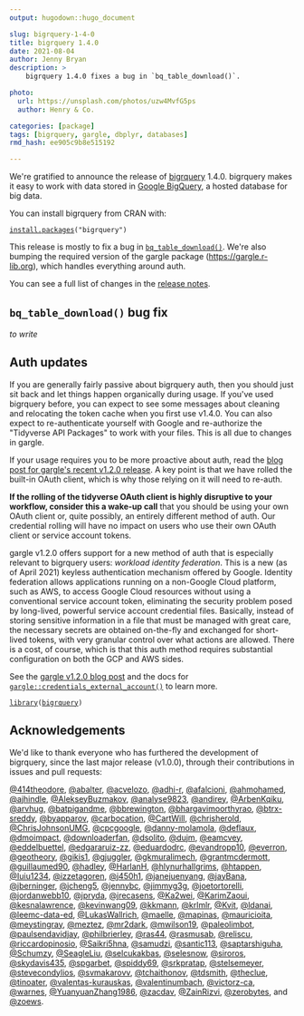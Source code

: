 ```yaml
---
output: hugodown::hugo_document

slug: bigrquery-1-4-0
title: bigrquery 1.4.0
date: 2021-08-04
author: Jenny Bryan
description: >
    bigrquery 1.4.0 fixes a bug in `bq_table_download()`.

photo:
  url: https://unsplash.com/photos/uzw4MvfG5ps
  author: Henry & Co.

categories: [package] 
tags: [bigrquery, gargle, dbplyr, databases]
rmd_hash: ee905c9b8e515192

---
```


We're gratified to announce the release of [bigrquery](https://bigrquery.r-dbi.org) 1.4.0. bigrquery makes it easy to work with data stored in [Google BigQuery](https://developers.google.com/bigquery/), a hosted database for big data.

You can install bigrquery from CRAN with:

<div class="highlight">

<pre class='chroma'><code class='language-r' data-lang='r'><span class='nf'><a href='https://rdrr.io/r/utils/install.packages.html'>install.packages</a></span><span class='o'>(</span><span class='s'>"bigrquery"</span><span class='o'>)</span></code></pre>

</div>

This release is mostly to fix a bug in [`bq_table_download()`](https://bigrquery.r-dbi.org/reference/bq_table_download.html). We're also bumping the required version of the gargle package (<https://gargle.r-lib.org>), which handles everything around auth.

You can see a full list of changes in the [release notes](https://bigrquery.r-dbi.org/news/index.html).

## `bq_table_download()` bug fix

*to write*

## Auth updates

If you are generally fairly passive about bigrquery auth, then you should just sit back and let things happen organically during usage. If you've used bigrquery before, you can expect to see some messages about cleaning and relocating the token cache when you first use v1.4.0. You can also expect to re-authenticate yourself with Google and re-authorize the "Tidyverse API Packages" to work with your files. This is all due to changes in gargle.

If your usage requires you to be more proactive about auth, read the [blog post for gargle's recent v1.2.0 release](https://www.tidyverse.org/blog/2021/07/gargle-1-2-0/). A key point is that we have rolled the built-in OAuth client, which is why those relying on it will need to re-auth.

**If the rolling of the tidyverse OAuth client is highly disruptive to your workflow, consider this a wake-up call** that you should be using your own OAuth client or, quite possibly, an entirely different method of auth. Our credential rolling will have no impact on users who use their own OAuth client or service account tokens.

gargle v1.2.0 offers support for a new method of auth that is especially relevant to bigrquery users: *workload identity federation*. This is a new (as of April 2021) keyless authentication mechanism offered by Google. Identity federation allows applications running on a non-Google Cloud platform, such as AWS, to access Google Cloud resources without using a conventional service account token, eliminating the security problem posed by long-lived, powerful service account credential files. Basically, instead of storing sensitive information in a file that must be managed with great care, the necessary secrets are obtained on-the-fly and exchanged for short-lived tokens, with very granular control over what actions are allowed. There is a cost, of course, which is that this auth method requires substantial configuration on both the GCP and AWS sides.

See the [gargle v1.2.0 blog post](https://www.tidyverse.org/blog/2021/07/gargle-1-2-0/) and the docs for [`gargle::credentials_external_account()`](https://gargle.r-lib.org/reference/credentials_external_account.html) to learn more.

<div class="highlight">

<pre class='chroma'><code class='language-r' data-lang='r'><span class='kr'><a href='https://rdrr.io/r/base/library.html'>library</a></span><span class='o'>(</span><span class='nv'><a href='https://bigrquery.r-dbi.org'>bigrquery</a></span><span class='o'>)</span></code></pre>

</div>

## Acknowledgements

We'd like to thank everyone who has furthered the development of bigrquery, since the last major release (v1.0.0), through their contributions in issues and pull requests:

[@414theodore](https://github.com/414theodore), [@abalter](https://github.com/abalter), [@acvelozo](https://github.com/acvelozo), [@adhi-r](https://github.com/adhi-r), [@afalcioni](https://github.com/afalcioni), [@ahmohamed](https://github.com/ahmohamed), [@ajhindle](https://github.com/ajhindle), [@AlekseyBuzmakov](https://github.com/AlekseyBuzmakov), [@analyse9823](https://github.com/analyse9823), [@andirey](https://github.com/andirey), [@ArbenKqiku](https://github.com/ArbenKqiku), [@arvhug](https://github.com/arvhug), [@batpigandme](https://github.com/batpigandme), [@bbrewington](https://github.com/bbrewington), [@bhargavimoorthyrao](https://github.com/bhargavimoorthyrao), [@btrx-sreddy](https://github.com/btrx-sreddy), [@byapparov](https://github.com/byapparov), [@carbocation](https://github.com/carbocation), [@CartWill](https://github.com/CartWill), [@chrisherold](https://github.com/chrisherold), [@ChrisJohnsonUMG](https://github.com/ChrisJohnsonUMG), [@cpcgoogle](https://github.com/cpcgoogle), [@danny-molamola](https://github.com/danny-molamola), [@deflaux](https://github.com/deflaux), [@dmoimpact](https://github.com/dmoimpact), [@downloaderfan](https://github.com/downloaderfan), [@dsolito](https://github.com/dsolito), [@dujm](https://github.com/dujm), [@eamcvey](https://github.com/eamcvey), [@eddelbuettel](https://github.com/eddelbuettel), [@edgararuiz-zz](https://github.com/edgararuiz-zz), [@eduardodrc](https://github.com/eduardodrc), [@evandropp10](https://github.com/evandropp10), [@everron](https://github.com/everron), [@geotheory](https://github.com/geotheory), [@gikis1](https://github.com/gikis1), [@gjuggler](https://github.com/gjuggler), [@gkmuralimech](https://github.com/gkmuralimech), [@grantmcdermott](https://github.com/grantmcdermott), [@guillaumed90](https://github.com/guillaumed90), [@hadley](https://github.com/hadley), [@HarlanH](https://github.com/HarlanH), [@hlynurhallgrims](https://github.com/hlynurhallgrims), [@htappen](https://github.com/htappen), [@Iuiu1234](https://github.com/Iuiu1234), [@izzetagoren](https://github.com/izzetagoren), [@j450h1](https://github.com/j450h1), [@janejuenyang](https://github.com/janejuenyang), [@jayBana](https://github.com/jayBana), [@jberninger](https://github.com/jberninger), [@jcheng5](https://github.com/jcheng5), [@jennybc](https://github.com/jennybc), [@jimmyg3g](https://github.com/jimmyg3g), [@joetortorelli](https://github.com/joetortorelli), [@jordanwebb10](https://github.com/jordanwebb10), [@jpryda](https://github.com/jpryda), [@jrecasens](https://github.com/jrecasens), [@Ka2wei](https://github.com/Ka2wei), [@KarimZaoui](https://github.com/KarimZaoui), [@kesnalawrence](https://github.com/kesnalawrence), [@kevinwang09](https://github.com/kevinwang09), [@kkmann](https://github.com/kkmann), [@krlmlr](https://github.com/krlmlr), [@Kvit](https://github.com/Kvit), [@ldanai](https://github.com/ldanai), [@leemc-data-ed](https://github.com/leemc-data-ed), [@LukasWallrich](https://github.com/LukasWallrich), [@maelle](https://github.com/maelle), [@mapinas](https://github.com/mapinas), [@mauricioita](https://github.com/mauricioita), [@meystingray](https://github.com/meystingray), [@meztez](https://github.com/meztez), [@mr2dark](https://github.com/mr2dark), [@mwilson19](https://github.com/mwilson19), [@paleolimbot](https://github.com/paleolimbot), [@paulsendavidjay](https://github.com/paulsendavidjay), [@philbrierley](https://github.com/philbrierley), [@ras44](https://github.com/ras44), [@rasmusab](https://github.com/rasmusab), [@reliscu](https://github.com/reliscu), [@riccardopinosio](https://github.com/riccardopinosio), [@Saikri5hna](https://github.com/Saikri5hna), [@samudzi](https://github.com/samudzi), [@santic113](https://github.com/santic113), [@saptarshiguha](https://github.com/saptarshiguha), [@Schumzy](https://github.com/Schumzy), [@SeagleLiu](https://github.com/SeagleLiu), [@selcukakbas](https://github.com/selcukakbas), [@selesnow](https://github.com/selesnow), [@siroros](https://github.com/siroros), [@skydavis435](https://github.com/skydavis435), [@spgarbet](https://github.com/spgarbet), [@spiddy69](https://github.com/spiddy69), [@srkpratap](https://github.com/srkpratap), [@stelsemeyer](https://github.com/stelsemeyer), [@stevecondylios](https://github.com/stevecondylios), [@svmakarovv](https://github.com/svmakarovv), [@tchaithonov](https://github.com/tchaithonov), [@tdsmith](https://github.com/tdsmith), [@theclue](https://github.com/theclue), [@tinoater](https://github.com/tinoater), [@valentas-kurauskas](https://github.com/valentas-kurauskas), [@valentinumbach](https://github.com/valentinumbach), [@victorz-ca](https://github.com/victorz-ca), [@warnes](https://github.com/warnes), [@YuanyuanZhang1986](https://github.com/YuanyuanZhang1986), [@zacdav](https://github.com/zacdav), [@ZainRizvi](https://github.com/ZainRizvi), [@zerobytes](https://github.com/zerobytes), and [@zoews](https://github.com/zoews).

